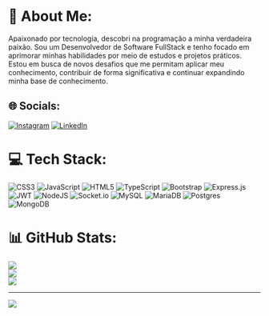 # 💫 About Me:
Apaixonado por tecnologia, descobri na programação a minha verdadeira paixão. Sou um Desenvolvedor de Software FullStack e tenho focado em aprimorar minhas habilidades por meio de estudos e projetos práticos. Estou em busca de novos desafios que me permitam aplicar meu conhecimento, contribuir de forma significativa e continuar expandindo minha base de conhecimento.


## 🌐 Socials:
[![Instagram](https://img.shields.io/badge/Instagram-%23E4405F.svg?logo=Instagram&logoColor=white)](https://instagram.com/samsz_santos) [![LinkedIn](https://img.shields.io/badge/LinkedIn-%230077B5.svg?logo=linkedin&logoColor=white)](https://linkedin.com/in/samuelsz) 

# 💻 Tech Stack:
![CSS3](https://img.shields.io/badge/css3-%231572B6.svg?style=for-the-badge&logo=css3&logoColor=white) ![JavaScript](https://img.shields.io/badge/javascript-%23323330.svg?style=for-the-badge&logo=javascript&logoColor=%23F7DF1E) ![HTML5](https://img.shields.io/badge/html5-%23E34F26.svg?style=for-the-badge&logo=html5&logoColor=white) ![TypeScript](https://img.shields.io/badge/typescript-%23007ACC.svg?style=for-the-badge&logo=typescript&logoColor=white) ![Bootstrap](https://img.shields.io/badge/bootstrap-%23563D7C.svg?style=for-the-badge&logo=bootstrap&logoColor=white) ![Express.js](https://img.shields.io/badge/express.js-%23404d59.svg?style=for-the-badge&logo=express&logoColor=%2361DAFB) ![JWT](https://img.shields.io/badge/JWT-black?style=for-the-badge&logo=JSON%20web%20tokens) ![NodeJS](https://img.shields.io/badge/node.js-6DA55F?style=for-the-badge&logo=node.js&logoColor=white) ![Socket.io](https://img.shields.io/badge/Socket.io-black?style=for-the-badge&logo=socket.io&badgeColor=010101) ![MySQL](https://img.shields.io/badge/mysql-%2300f.svg?style=for-the-badge&logo=mysql&logoColor=white) ![MariaDB](https://img.shields.io/badge/MariaDB-003545?style=for-the-badge&logo=mariadb&logoColor=white) ![Postgres](https://img.shields.io/badge/postgres-%23316192.svg?style=for-the-badge&logo=postgresql&logoColor=white) ![MongoDB](https://img.shields.io/badge/MongoDB-%234ea94b.svg?style=for-the-badge&logo=mongodb&logoColor=white)
# 📊 GitHub Stats:
![](https://github-readme-stats.vercel.app/api?username=bytutscode&theme=dark&hide_border=false&include_all_commits=false&count_private=false)<br/>
![](https://github-readme-streak-stats.herokuapp.com/?user=bytutscode&theme=dark&hide_border=false)<br/>
![](https://github-readme-stats.vercel.app/api/top-langs/?username=bytutscode&theme=dark&hide_border=false&include_all_commits=false&count_private=false&layout=compact)

---
[![](https://visitcount.itsvg.in/api?id=bytutscode&icon=6&color=0)](https://visitcount.itsvg.in)
